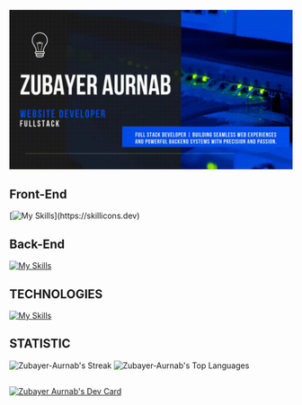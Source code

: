 
![alt](./assects/git_banner.gif)
## Front-End
[![My Skills](https://skillicons.dev/icons?i=next,react,js,ts,html,tailwind,css,)](https://skillicons.dev)
## Back-End
[![My Skills](https://skillicons.dev/icons?i=nodejs,express,mongodb,php,laravel,mysql)](https://skillicons.dev)

##  TECHNOLOGIES 
[![My Skills](https://skillicons.dev/icons?i=firebase,git,github,vercel,netlify,vscode,npm,yarn)](https://skillicons.dev)

## STATISTIC

![Zubayer-Aurnab's Streak](https://github-readme-streak-stats.herokuapp.com/?user=Zubayer-Aurnab&theme=ayu-mirage&hide_border=true)
![Zubayer-Aurnab's Top Languages](https://github-readme-stats.vercel.app/api/top-langs/?username=Zubayer-Aurnab&theme=onedark&show_icons=true&hide_border=true&layout=compact)
##
<a href="https://app.daily.dev/zubayeraurnab"><img src="https://api.daily.dev/devcards/v2/fSjzBMrOH6KA72vHInPhQ.png?type=wide&r=kqc" width="652" alt="Zubayer Aurnab's Dev Card"/></a>
 
